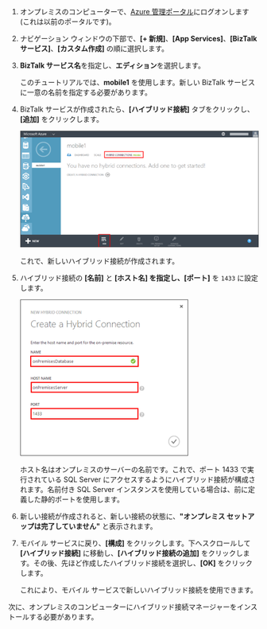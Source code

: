 
1. オンプレミスのコンピューターで、[Azure 管理ポータル](http://manager.windowsazure.com)にログオンします (これは以前のポータルです)。

2. ナビゲーション ウィンドウの下部で、**[+ 新規]**、**[App Services]**、**[BizTalk サービス]**、**[カスタム作成]** の順に選択します。

3. **BizTalk サービス名**を指定し、**エディション**を選択します。

	このチュートリアルでは、**mobile1** を使用します。新しい BizTalk サービスに一意の名前を指定する必要があります。

4. BizTalk サービスが作成されたら、**[ハイブリッド接続]** タブをクリックし、**[追加]** をクリックします。

	![Add Hybrid Connection](./media/hybrid-connections-create-new/3.png)

	これで、新しいハイブリッド接続が作成されます。

5. ハイブリッド接続の **[名前]** と **[ホスト名] **を指定し、**[ポート]** を `1433` に設定します。
  
	![Configure Hybrid Connection](./media/hybrid-connections-create-new/4.png)

	ホスト名はオンプレミスのサーバーの名前です。これで、ポート 1433 で実行されている SQL Server にアクセスするようにハイブリッド接続が構成されます。名前付き SQL Server インスタンスを使用している場合は、前に定義した静的ポートを使用します。

6. 新しい接続が作成されると、新しい接続の状態に、**"オンプレミス セットアップは完了していません"** と表示されます。

7. モバイル サービスに戻り、**[構成]** をクリックします。下へスクロールして **[ハイブリッド接続]** に移動し、**[ハイブリッド接続の追加]** をクリックします。その後、先ほど作成したハイブリッド接続を選択し、**[OK]** をクリックします。

    これにより、モバイル サービスで新しいハイブリッド接続を使用できます。

次に、オンプレミスのコンピューターにハイブリッド接続マネージャーをインストールする必要があります。

<!---HONumber=Oct15_HO3-->